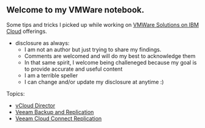 ## Welcome to my VMWare notebook.

Some tips and tricks I picked up while working on [VMWare Solutions on IBM Cloud](https://cloud.ibm.com/infrastructure/vmware-solutions/console) offerings.


- disclosure as always:
  - I am not an author but just trying to share my findings.
  - Comments are welcomed and will do my best to acknowledge them
  - In that same spirit, I welcome being challeneged because my goal is to provide accurate and useful content
  - I am a terrible speller
  - I can change and/or update my disclosure at anytime :)


Topics:
- [vCloud Director](vcd/index.md)
- [Veeam Backup and Replication](vas/index.md)
- [Veeam Cloud Connect Replication](vccr/index.md)
